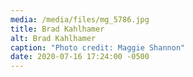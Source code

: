```yaml
---
media: /media/files/mg_5786.jpg
title: Brad Kahlhamer
alt: Brad Kahlhamer
caption: "Photo credit: Maggie Shannon"
date: 2020-07-16 17:24:00 -0500
---
```

